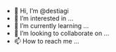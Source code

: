 - 👋 Hi, I’m @destiagi
- 👀 I’m interested in ...
- 🌱 I’m currently learning ...
- 💞️ I’m looking to collaborate on ...
- 📫 How to reach me ...

<!---
destiagi/destiagi is a ✨ special ✨ repository because its `README.md` (this file) appears on your GitHub profile.
You can click the Preview link to take a look at your changes.
--->
